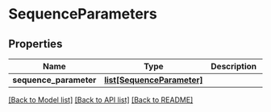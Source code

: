 # SequenceParameters

## Properties
Name | Type | Description | Notes
------------ | ------------- | ------------- | -------------
**sequence_parameter** | [**list[SequenceParameter]**](SequenceParameter.md) |  | [optional] 

[[Back to Model list]](../README.md#documentation-for-models) [[Back to API list]](../README.md#documentation-for-api-endpoints) [[Back to README]](../README.md)


